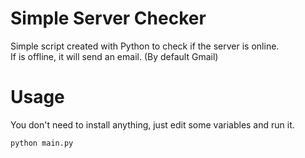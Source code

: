 # Simple Server Checker
Simple script created with Python to check if the server is online.  
If is offline, it will send an email. (By default Gmail)

# Usage
You don't need to install anything, just edit some variables and run it.
```
python main.py
```